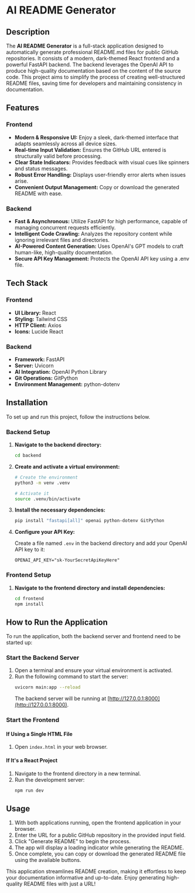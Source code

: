 # AI README Generator

## Description

The **AI README Generator** is a full-stack application designed to automatically generate professional README.md files for public GitHub repositories. It consists of a modern, dark-themed React frontend and a powerful FastAPI backend. The backend leverages the OpenAI API to produce high-quality documentation based on the content of the source code. This project aims to simplify the process of creating well-structured README files, saving time for developers and maintaining consistency in documentation.

## Features

### Frontend

- **Modern & Responsive UI:** Enjoy a sleek, dark-themed interface that adapts seamlessly across all device sizes.
- **Real-time Input Validation:** Ensures the GitHub URL entered is structurally valid before processing.
- **Clear State Indicators:** Provides feedback with visual cues like spinners and status messages.
- **Robust Error Handling:** Displays user-friendly error alerts when issues arise.
- **Convenient Output Management:** Copy or download the generated README with ease.

### Backend

- **Fast & Asynchronous:** Utilize FastAPI for high performance, capable of managing concurrent requests efficiently.
- **Intelligent Code Crawling:** Analyzes the repository content while ignoring irrelevant files and directories.
- **AI-Powered Content Generation:** Uses OpenAI's GPT models to craft human-like, high-quality documentation.
- **Secure API Key Management:** Protects the OpenAI API key using a .env file.

## Tech Stack

### Frontend

- **UI Library:** React
- **Styling:** Tailwind CSS
- **HTTP Client:** Axios
- **Icons:** Lucide React

### Backend

- **Framework:** FastAPI
- **Server:** Uvicorn
- **AI Integration:** OpenAI Python Library
- **Git Operations:** GitPython
- **Environment Management:** python-dotenv

## Installation

To set up and run this project, follow the instructions below.

### Backend Setup

1. **Navigate to the backend directory:**
   ```bash
   cd backend
   ```

2. **Create and activate a virtual environment:**
   ```bash
   # Create the environment
   python3 -m venv .venv

   # Activate it
   source .venv/bin/activate
   ```

3. **Install the necessary dependencies:**
   ```bash
   pip install "fastapi[all]" openai python-dotenv GitPython
   ```

4. **Configure your API Key:**

   Create a file named `.env` in the backend directory and add your OpenAI API key to it:

   ```plaintext
   OPENAI_API_KEY="sk-YourSecretApiKeyHere"
   ```

### Frontend Setup

1. **Navigate to the frontend directory and install dependencies:**
   ```bash
   cd frontend
   npm install
   ```

## How to Run the Application

To run the application, both the backend server and frontend need to be started up:

### Start the Backend Server

1. Open a terminal and ensure your virtual environment is activated.
2. Run the following command to start the server:
   ```bash
   uvicorn main:app --reload
   ```
   The backend server will be running at [http://127.0.0.1:8000](http://127.0.0.1:8000).

### Start the Frontend

#### If Using a Single HTML File

1. Open `index.html` in your web browser.

#### If It's a React Project

1. Navigate to the frontend directory in a new terminal.
2. Run the development server:
   ```bash
   npm run dev
   ```

## Usage

1. With both applications running, open the frontend application in your browser.
2. Enter the URL for a public GitHub repository in the provided input field.
3. Click "Generate README" to begin the process.
4. The app will display a loading indicator while generating the README.
5. Once complete, you can copy or download the generated README file using the available buttons.

This application streamlines README creation, making it effortless to keep your documentation informative and up-to-date. Enjoy generating high-quality README files with just a URL!